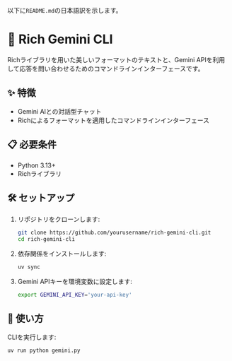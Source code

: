 以下に`README.md`の日本語訳を示します。

# 🤖 Rich Gemini CLI

Richライブラリを用いた美しいフォーマットのテキストと、Gemini APIを利用して応答を問い合わせるためのコマンドラインインターフェースです。

## ✨ 特徴

  - Gemini AIとの対話型チャット
  - Richによるフォーマットを適用したコマンドラインインターフェース

## 📋 必要条件

  - Python 3.13+
  - Richライブラリ

## 🛠️ セットアップ

1.  リポジトリをクローンします:

    ```bash
    git clone https://github.com/yourusername/rich-gemini-cli.git
    cd rich-gemini-cli
    ```

2.  依存関係をインストールします:

  
    ```bash
    uv sync
    ```


3.  Gemini APIキーを環境変数に設定します:

    ```bash
    export GEMINI_API_KEY='your-api-key'
    ```

## 🚀 使い方

CLIを実行します:

```bash
uv run python gemini.py
```